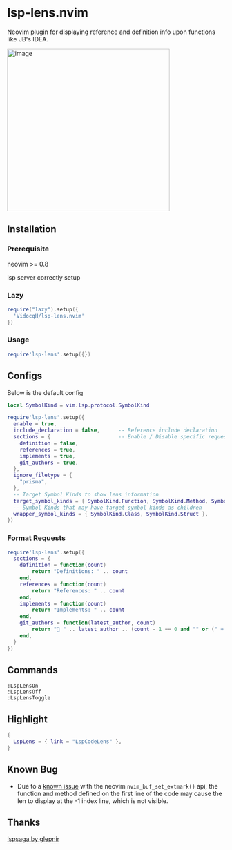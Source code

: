 # lsp-lens.nvim

Neovim plugin for displaying reference and definition info upon functions like JB's IDEA.

<img width="376" alt="image" src="https://user-images.githubusercontent.com/16725418/217580076-7064cc80-664c-4ade-8e66-a0c75801cf17.png">

## Installation

### Prerequisite

neovim >= 0.8

lsp server correctly setup

### Lazy

```lua
require("lazy").setup({
  'VidocqH/lsp-lens.nvim'
})
```

### Usage

```lua
require'lsp-lens'.setup({})
```

## Configs

Below is the default config

```lua
local SymbolKind = vim.lsp.protocol.SymbolKind

require'lsp-lens'.setup({
  enable = true,
  include_declaration = false,      -- Reference include declaration
  sections = {                      -- Enable / Disable specific request, formatter example looks 'Format Requests'
    definition = false,
    references = true,
    implements = true,
    git_authors = true,
  },
  ignore_filetype = {
    "prisma",
  },
  -- Target Symbol Kinds to show lens information
  target_symbol_kinds = { SymbolKind.Function, SymbolKind.Method, SymbolKind.Interface },
  -- Symbol Kinds that may have target symbol kinds as children
  wrapper_symbol_kinds = { SymbolKind.Class, SymbolKind.Struct },
})
```

### Format Requests

```lua
require'lsp-lens'.setup({
  sections = {
    definition = function(count)
        return "Definitions: " .. count
    end,
    references = function(count)
        return "References: " .. count
    end,
    implements = function(count)
        return "Implements: " .. count
    end,
    git_authors = function(latest_author, count)
        return " " .. latest_author .. (count - 1 == 0 and "" or (" + " .. count - 1))
    end,
  }
})

```

## Commands

```
:LspLensOn
:LspLensOff
:LspLensToggle
```

## Highlight

```lua
{
  LspLens = { link = "LspCodeLens" },
}
```

## Known Bug

- Due to a [known issue](https://github.com/neovim/neovim/issues/16166) with the neovim `nvim_buf_set_extmark()` api, the function and method defined on the first line of the code may cause the len to display at the -1 index line, which is not visible.

## Thanks

[lspsaga by glepnir](https://github.com/glepnir/lspsaga.nvim#customize-appearance)
